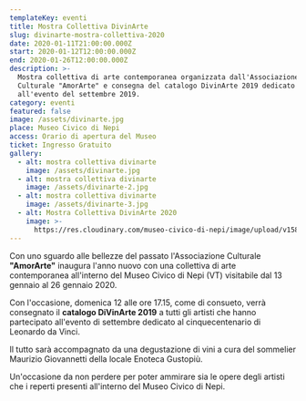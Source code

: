 ```yaml
---
templateKey: eventi
title: Mostra Collettiva DivinArte
slug: divinarte-mostra-collettiva-2020
date: 2020-01-11T21:00:00.000Z
start: 2020-01-12T12:00:00.000Z
end: 2020-01-26T12:00:00.000Z
description: >-
  Mostra collettiva di arte contemporanea organizzata dall'Associazione
  Culturale "AmorArte" e consegna del catalogo DivinArte 2019 dedicato
  all'evento del settembre 2019.
category: eventi
featured: false
image: /assets/divinarte.jpg
place: Museo Civico di Nepi
access: Orario di apertura del Museo
ticket: Ingresso Gratuito
gallery:
  - alt: mostra collettiva divinarte
    image: /assets/divinarte.jpg
  - alt: mostra collettiva divinarte
    image: /assets/divinarte-2.jpg
  - alt: mostra collettiva divinarte
    image: /assets/divinarte-3.jpg
  - alt: Mostra Collettiva DivinArte 2020
    image: >-
      https://res.cloudinary.com/museo-civico-di-nepi/image/upload/v1587069036/6divin_e6q4m3.jpg
---
```

Con uno sguardo alle bellezze del passato l'Associazione Culturale **"AmorArte"** inaugura l'anno nuovo con una collettiva di arte contemporanea all'interno del Museo Civico di Nepi (VT) visitabile dal 13 gennaio al 26 gennaio 2020.

Con l'occasione, domenica 12 alle ore 17.15, come di consueto, verrà consegnato il **catalogo DiVinArte 2019** a tutti gli artisti che hanno partecipato all'evento di settembre dedicato al cinquecentenario di Leonardo da Vinci.

Il tutto sarà accompagnato da una degustazione di vini a cura del sommelier Maurizio Giovannetti della locale Enoteca Gustopiù.

Un'occasione da non perdere per poter ammirare sia le opere degli artisti che i reperti presenti all'interno del Museo Civico di Nepi.

